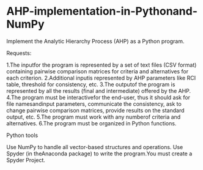 # AHP-implementation-in-Pythonand-NumPy
Implement the Analytic Hierarchy Process (AHP) as a Python program.

Requests:

1.The inputfor  the  program  is  represented  by  a  set  of  text  files  (CSV  format)  containing pairwise comparison matrices for criteria and alternatives for each criterion.
2.Additional inputis represented by AHP parameters like RCI table, threshold for consistency, etc.
3.The outputof the program is represented by all the results (final and intermediate) offered by the AHP.
4.The program must be interactivefor the end-user, thus it should ask for file namesandinput parameters,  communicate  the  consistency,  ask  to  change  pairwise  comparison  matrices, provide results on the standard output, etc.
5.The program must work with any numberof criteria and alternatives.
6.The program must be organized in Python functions.

Python tools

Use NumPy to handle all vector-based structures and operations.
Use  Spyder  (in  theAnaconda  package)  to  write  the  program.You  must  create  a  Spyder Project.


